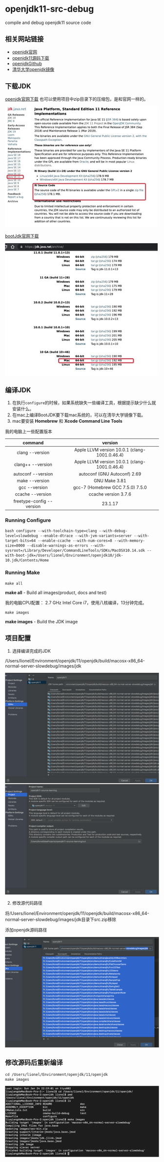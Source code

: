 # openjdk11-src-debug
compile and debug openjdk11 source code

## 相关网站链接

- [openjdk官网](http://openjdk.java.net/)
- [openjdk11源码下载](http://jdk.java.net/java-se-ri/11)
- [openjdkGithub](https://github.com/openjdk)
- [清华大学openjdk镜像](https://mirrors.tuna.tsinghua.edu.cn/AdoptOpenJDK/)

## 下载JDK
[openjdk官网下载](https://jdk.java.net/java-se-ri/11) 也可以使用项目中zip目录下的压缩包，是和官网一样的。

![5](images/1652199929216.jpg)

[bootJdk官网下载](https://jdk.java.net/archive/) 

![6](images/1652200135634.jpg)

## 编译JDK

1. 在执行`configure`的时候，如果系统缺失一些编译工具，根据提示缺少什么就安装什么。
2. 在mac上编译BootJDK要下载mac系统的，可以在清华大学镜像下载。
3. mac要安装 **Homebrew** 和 **Xcode Command Line Tools**

我的电脑上一些配置版本

|  command  |   version |
| :-------:  | :--------:|
| clang --version | Apple LLVM version 10.0.1 (clang-1001.0.46.4) |
| clang++ --version | Apple LLVM version 10.0.1 (clang-1001.0.46.4) |
| autoconf --version | autoconf (GNU Autoconf) 2.69 |
| make --version | GNU Make 3.81 |
| gcc --version | gcc-7 (Homebrew GCC 7.5.0) 7.5.0 |
| ccache --version | ccache version 3.7.6 |
| freetype-config --version | 23.1.17 |

### Running Configure

```shell
bash configure --with-toolchain-type=clang --with-debug-level=slowdebug --enable-dtrace --with-jvm-variants=server --with-target-bits=64 --enable-ccache --with-num-cores=8 --with-memory-size=8000 --disable-warnings-as-errors --with-sysroot=/Library/Developer/CommandLineTools/SDKs/MacOSX10.14.sdk --with-boot-jdk=/Users/lionel/Environment/openjdk10/jdk-10.jdk/Contents/Home
```

### Running Make

```shell
make all
```
**make all** - Build all images(product, docs and test)

我的电脑CPU配置： 2.7 GHz Intel Core i7，使用八核编译，13分钟完成。

```shell
make images
```
**make images** - Build the JDK image

## 项目配置

1. 选择编译完成的JDK

/Users/lionel/Environment/openjdk/11/openjdk/build/macosx-x86_64-normal-server-slowdebug/images/jdk

![1](images/屏幕快照%202021-01-25%20下午4.49.40.png)
![2](images/屏幕快照%202021-01-25%20下午4.49.49.png)

2. 修改源代码路径

将/Users/lionel/Environment/openjdk/11/openjdk/build/macosx-x86_64-normal-server-slowdebug/images/jdk目录下src.zip移除

添加openjdk源码路径

![3](images/屏幕快照%202021-01-25%20下午4.58.29.png)

## 修改源码后重新编译

```shell
cd /Users/lionel/Environment/openjdk/11/openjdk
make images
```

![4](images/屏幕快照%202021-01-25%20下午5.13.16.png)

